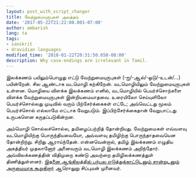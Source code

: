 ```yaml
---
layout: post_with_script_changer
title: வேற்றுமையுருபுகள் அவத்தம்
date: '2017-05-22T21:22:00.001-07:00'
author: ambarish
lang: ta
tags:
- sanskrit
- dravidian languages
modified_time: '2018-01-22T20:31:50.658-08:00'
description: Why case‐endings are irrelevant in Tamil.
---
```


இலக்கணம் பயிலும்பொழுது எட்டு வேற்றுமையுருபுகள் (‐ஐ/‐ஆல்/‐ஓடு/‐உடன்/…) பயின்றேன். சில ஆண்டாக வடமொழி கற்கிறேன். வடமொழியிலும் வேற்றுமையுருபுகள் உள்ளன. மொழியை விளக்க இலக்கணம் எனில், வடமொழியில் பெயர்ச்சொற்களை விளக்க வேற்றுமையுருபுகள் இன்றியமையாதவை. உரையிலோ செய்யுளிலோ பெயர்ச்சொல்லது முடிவில் வரும் பிற்சேர்க்கைகள் எட்டே; அவ்வெட்டது மூலம் பெயர்ச்சொல் எல்லாமே எட்டாக வேறுபடும். இப்பிற்சேர்க்கைதான் வேறுபாட்டது உருபகளென கருதப்படுகின்றன.

அம்மொழி சொல்லச்சொல்ல, தமிழைப்பற்றித் தோன்றியது. வேற்றுமைகள் எவ்வளவு வடமொழியிற்கு பொருந்தியவையோ, அவ்வளவு தமிழிற்கு பொருந்தாதவையென தோன்றிற்று. சிறிது ஆராய்ந்தேன். என்னவென்றால், தமிழ் இலக்கணம் எழுதிய அகத்தியர் முதலானோர் அனைவரும் வடமொழி இலக்கணம் அறிந்தோர். அவ்விலக்கணத்தின் விதிமுறை கண்டு அவற்றை தமிழிலக்கணத்துள் திணித்துள்ளனர். [இதனை ஆங்கிலத்தில் பற்பல எடுத்துக்காட்டுடனும் சான்றுடனும் அருமையாக கூறுகிறார்](http://ccat.sas.upenn.edu/~haroldfs/public/h_sch_9a.pdf") ஆரொலுறு சிப்புமன் முனைவர்.
